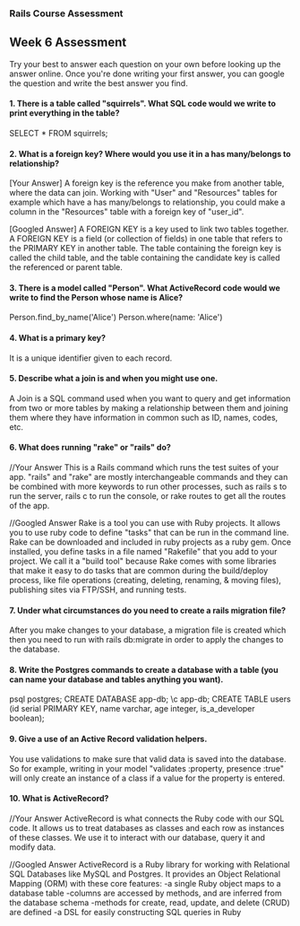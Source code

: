 ### Rails Course Assessment

## Week 6 Assessment

Try your best to answer each question on your own before looking up the answer online. Once you're done writing your first answer, you can google the question and write the best answer you find.


#### 1. There is a table called "squirrels". What SQL code would we write to print everything in the table?

SELECT * FROM squirrels;

#### 2. What is a foreign key? Where would you use it in a has many/belongs to relationship?

[Your Answer] A foreign key is the reference you make from another table, where the data can join. Working with "User" and "Resources" tables for example which have a has many/belongs to relationship, you could make a column in the "Resources" table with a foreign key of "user_id".

[Googled Answer] A FOREIGN KEY is a key used to link two tables together. A FOREIGN KEY is a field (or collection of fields) in one table that refers to the PRIMARY KEY in another table. The table containing the foreign key is called the child table, and the table containing the candidate key is called the referenced or parent table.

#### 3. There is a model called "Person". What ActiveRecord code would we write to find the Person whose name is Alice?

Person.find_by_name('Alice')
Person.where(name: 'Alice')

#### 4. What is a primary key?

It is a unique identifier given to each record.

#### 5. Describe what a join is and when you might use one.

A Join is a SQL command used when you want to query and get information from two or more tables by making a relationship between them and joining them where they have information in common such as ID, names, codes, etc.

#### 6. What does running "rake" or "rails" do?

//Your Answer This is a Rails command which runs the test suites of your app. "rails" and "rake" are mostly interchangeable commands and they can be combined with more keywords to run other processes, such as rails s to run the server, rails c to run the console, or rake routes to get all the routes of the app.

//Googled Answer Rake is a tool you can use with Ruby projects. It allows you to use ruby code to define "tasks" that can be run in the command line. Rake can be downloaded and included in ruby projects as a ruby gem. Once installed, you define tasks in a file named "Rakefile" that you add to your project. We call it a "build tool" because Rake comes with some libraries that make it easy to do tasks that are common during the build/deploy process, like file operations (creating, deleting, renaming, & moving files), publishing sites via FTP/SSH, and running tests.

#### 7. Under what circumstances do you need to create a rails migration file?

After you make changes to your database, a migration file is created which then you need to run with rails db:migrate in order to apply the changes to the database.

#### 8. Write the Postgres commands to create a database with a table (you can name your database and tables anything you want).

psql postgres;
CREATE DATABASE app-db;
\c app-db;
CREATE TABLE users (id serial PRIMARY KEY, name varchar, age integer, is_a_developer boolean);

#### 9. Give a use of an Active Record validation helpers.

You use validations to make sure that valid data is saved into the database. So for example, writing in your model "validates :property, presence :true" will only create an instance of a class if a value for the property is entered.

#### 10. What is ActiveRecord?

//Your Answer ActiveRecord is what connects the Ruby code with our SQL code. It allows us to treat databases as classes and each row as instances of these classes. We use it to interact with our database, query it and modify data.

//Googled Answer ActiveRecord is a Ruby library for working with Relational SQL Databases like MySQL and Postgres. It provides an Object Relational Mapping (ORM) with these core features:
-a single Ruby object maps to a database table
-columns are accessed by methods, and are inferred from the database schema
-methods for create, read, update, and delete (CRUD) are defined
-a DSL for easily constructing SQL queries in Ruby
